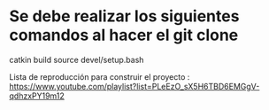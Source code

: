 # Se debe realizar los siguientes comandos al hacer el git clone
catkin build
source devel/setup.bash

Lista de reproducción para construir el proyecto
:
https://www.youtube.com/playlist?list=PLeEzO_sX5H6TBD6EMGgV-qdhzxPY19m12
